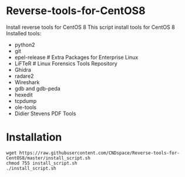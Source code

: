 # Reverse-tools-for-CentOS8
Install reverse tools for CentOS 8
This script install tools for CentOS 8
Installed tools:
- python2
- git
- epel-release # Extra Packages for Enterprise Linux 
- LiFTeR # Linux Forensics Tools Repository
- Ghidra
- radare2
- Wireshark
- gdb and gdb-peda
- hexedit
- tcpdump
- ole-tools
- Didier Stevens PDF Tools
# Installation
```shell
wget https://raw.githubusercontent.com/CNDspace/Reverse-tools-for-CentOS8/master/install_script.sh
chmod 755 install_script.sh
./install_script.sh
```
